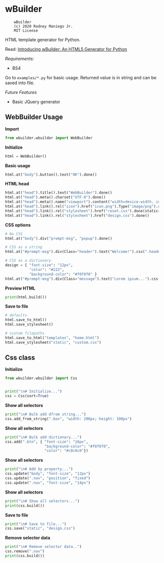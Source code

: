 # wBuilder
```
    wBuilder
    (c) 2020 Rodney Maniego Jr.
    MIT License
```

HTML template generator for Python.

Read: [Introducing wBuilder: An HTML5 Generator for Python](https://peakd.com/hive-102677/@oniemaniego/introducing-wbuilder-an-html5-generator-for-python)

*Requirements:*
- BS4

Go to `examples/*.py` for basic usage.
Returned value is in string and can be saved into file.

*Future Features*
- Basic JQuery generator

## WebBuilder Usage
**Import**
```python
from wbuilder.wbuilder import WebBuilder
```

**Initialize**
```python
html = WebBuilder()
```

**Basic usage**
```python
html.at("body").button().text("OK").done()
```

**HTML head**
```python
html.at("head").title().text("WebBuilder").done()
html.at("head").meta().charset("UTF-8").done()
html.at("head").meta().name("viewport").content("width=device-width, initial-scale=1, shrink-to-fit=no").done()
html.at("head").link().rel("icon").href("icon.png").Type("image/png").sizes("96x96").done(static=True)
html.at("head").link().rel("stylesheet").href("reset.css").done(static=True)
html.at("head").link().rel("stylesheet").href("design.css").done()
```

**CSS options**
```python
# No CSS
html.at("body").div("prompt-msg", "popup").done()

# CSS as a string
html.at("#prompt-msg").div(Class="header").text("Welcome!").css(".header", "font-size: 14px; font-weight: bold;").done()

# CSS as a dictionary
design = { "font-size": "12px",
           "color": "#222",
           "background-color": "#f0f0f0" }
html.at("#prompt-msg").div(Class="message").text("Lorem ipsum...").css(".message", design).done()
```

**Preview HTML**
```python
print(html.build())
```

**Save to file**
```python
# defaults
html.save_to_html()
html.save_stylesheet()

# custom filepaths
html.save_to_html("templates", "home.html")
html.save_stylesheet("static", "custom.css")
```

## Css class
**Initialize**
```python
from wbuilder.wbuilder import Css


print("\n# Initialize...")
css = Css(sort=True)
```

**Show all selectors**
```python
print("\n# Bulk add dfrom string...")
css.add_from_string(".box", "width: 200px; height: 100px")
```

**Show all selectors**
```python
print("\n# Bulk add dictionary...")
css.add(".btn", { "font-size": "16px",
                  "background-color": "#f0f0f0",
                  "color": "#c0c0c0"})
```

**Show all selectors**
```python
print("\n# Add by property...")
css.update("body", "font-size", "12px")
css.update(".nav", "position", "fixed")
css.update(".nav", "font-size", "14px")
```

**Show all selectors**
```python
print("\n# Show all selectors...")
print(css.build())
```

**Save to file**
```python
print("\n# Save to file...")
css.save("static", "design.css")
```

**Remove selector data**
```python
print("\n# Remove selector data..")
css.remove(".nav")
print(css.build())
```
